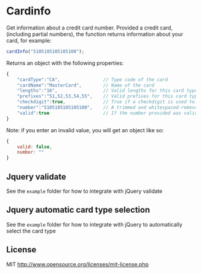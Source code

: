 # Cardinfo

Get information about a credit card number.
Provided a credit card, (including partial numbers), the function returns information about your card, for example:

```javascript
cardInfo("5105105105105100");
```

Returns an object with the following properties:

```javascript
{
	"cardType":"CA",				// Type code of the card
	"cardName":"MasterCard",		// Name of the card
	"lengths":"16",					// Valid lengths for this card type
	"prefixes":"51,52,53,54,55",	// Valid prefixes for this card type
	"checkdigit":true,				// True if a checkdigit is used to validate this card type
	"number":"5105105105105100",	// A trimmed and whitespaced-removed card number
	"valid":true					// If the number provided was valid (allows whitespace and dashes - use the returned number for a "clean" version of the card)
}
```

Note: if you enter an invalid value, you will get an object like so:

```javascript
{
	valid: false,
	number: ""
}
```

## Jquery validate 

See the `example` folder for how to integrate with jQuery validate


## Jquery automatic card type selection 

See the `example` folder for how to integrate with jQuery to automatically select the card type

## License

MIT http://www.opensource.org/licenses/mit-license.php
